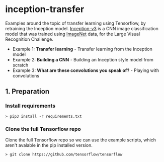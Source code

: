 # inception-transfer

Examples around the topic of transfer learning using Tensorflow, by retraining the Inception model. [Inception-v3](https://arxiv.org/abs/1512.00567) is a CNN image classification model that was trained using [ImageNet](http://image-net.org/) data, for the Large Visual Recognition Challenge. 

* Example 1: **Transfer learning** - Transfer learning from the Inception model
* Example 2: **Building a CNN** - Building an Inception style model from scratch
* Example 3: **What are these convolutions you speak of?** - Playing with convolutions

## 1. Preparation

### Install requirements

```
> pip3 install -r requirements.txt
```

### Clone the full Tensorflow repo

Clone the full Tensorflow repo so we can use the example scripts, which aren't avalable in the pip installed version.

```
> git clone https://github.com/tensorflow/tensorflow
```
